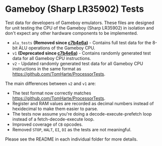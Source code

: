 # Gameboy (Sharp LR35902) Tests

Test data for developers of Gameboy emulators. These files are designed for unit testing the CPU of the Gameboy (Sharp LR35902) in isolation and don't expect any other hardware components to be implemented.

* `alu_tests` **(Removed since [c7b4e6a](https://github.com/adtennant/sm83-test-data/commit/c7b4e6a5ee935d0c02dbc655a52b560ac42de392))** - Contains full test data for the 8-bit ALU operations of the Gameboy CPU.
* `v1` **(Deprecated since [c7b4e6a](https://github.com/adtennant/sm83-test-data/commit/c7b4e6a5ee935d0c02dbc655a52b560ac42de392))** - Contains randomly generated test data for all Gameboy CPU instructions.
* `v2` - Updated randomly generated test data for all Gameboy CPU instructions in the same format as https://github.com/TomHarte/ProcessorTests.

The main differences between `v2` and `v1` are:
* The test format now correctly matches https://github.com/TomHarte/ProcessorTests.
* Register and RAM values are recorded as decimal numbers instead of hexidecimal to make them easier to parse.
* The tests now assume you're doing a decode-execute-prefetch loop instead of a fetch-decode-execute loop.
* Improved coverage of `CB` opcodes.
* Removed `STOP`, `HALT`, `EI`, `DI` as the tests are not meaningful.

Please see the README in each individual folder for more details.
